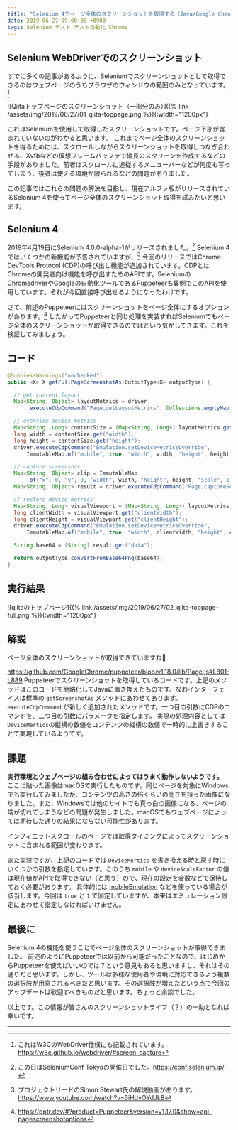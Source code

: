 ```yaml
---
title: "Selenium 4でページ全体のスクリーンショットを取得する（Java/Google Chrome）"
date: 2019-06-27 09:00:00 +0900
tags: Selenium テスト テスト自動化 Chrome
---
```


## Selenium WebDriverでのスクリーンショット

すでに多くの記事があるように、Seleniumでスクリーンショットとして取得できるのはウェブページのうちブラウザのウィンドウの範囲のみとなっています。[^1]

![Qiitaトップページのスクリーンショット（一部分のみ）]({% link /assets/img/2019/06/27/01_qiita-toppage.png %}){:width="1200px"}

これはSeleniumを使用して取得したスクリーンショットです。ページ下部が含まれていないのがわかると思います。
これまでページ全体のスクリーンショットを得るためには、スクロールしながらスクリーンショットを取得しつなぎ合わせる、Xvfbなどの仮想フレームバッファで縦長のスクリーンを作成するなどの手段がありました。前者はスクロールに追従するメニューバーなどが何度も写ってしまう、後者は使える環境が限られるなどの問題がありました。

この記事ではこれらの問題の解決を目指し、現在アルファ版がリリースされているSelenium 4を使ってページ全体のスクリーンショット取得を試みたいと思います。

## Selenium 4

2019年4月19日にSelenium 4.0.0-alpha-1がリリースされました。[^2] Selenium 4ではいくつかの新機能が予告されていますが、[^3] 今回のリリースではChrome DevTools Protocol (CDP)の呼び出し機能が追加されています。CDPとはChromeの開発者向け機能を呼び出すためのAPIです。SeleniumのChromedriverやGoogleの自動化ツールである[Puppeteer](https://pptr.dev/)も裏側でこのAPIを使用しています。それが今回直接呼び出せるようになったわけです。

さて、前述のPuppeteerにはスクリーンショットをページ全体にするオプションがあります。[^4] したがってPuppeteerと同じ処理を実装すればSeleniumでもページ全体のスクリーンショットが取得できるのではという気がしてきます。これを検証してみましょう。

## コード

```java
@SuppressWarnings("unchecked")
public <X> X getFullPageScreenshotAs(OutputType<X> outputType) {

  // get current layout
  Map<String, Object> layoutMetrics = driver
      .executeCdpCommand("Page.getLayoutMetrics", Collections.emptyMap());

  // override device metrics
  Map<String, Long> contentSize = (Map<String, Long>) layoutMetrics.get("contentSize");
  long width = contentSize.get("width");
  long height = contentSize.get("height");
  driver.executeCdpCommand("Emulation.setDeviceMetricsOverride",
      ImmutableMap.of("mobile", true, "width", width, "height", height, "deviceScaleFactor", 1));

  // capture screenshot
  Map<String, Object> clip = ImmutableMap
      .of("x", 0, "y", 0, "width", width, "height", height, "scale", 1);
  Map<String, Object> result = driver.executeCdpCommand("Page.captureScreenshot", ImmutableMap.of("clip", clip));

  // restore device metrics
  Map<String, Long> visualViewport = (Map<String, Long>) layoutMetrics.get("layoutViewport");
  long clientWidth = visualViewport.get("clientWidth");
  long clientHeight = visualViewport.get("clientHeight");
  driver.executeCdpCommand("Emulation.setDeviceMetricsOverride",
      ImmutableMap.of("mobile", true, "width", clientWidth, "height", clientHeight, "deviceScaleFactor", 1));

  String base64 = (String) result.get("data");

  return outputType.convertFromBase64Png(base64);
}
```
## 実行結果

![qiitaのトップページ]({% link /assets/img/2019/06/27/02_qiita-toppage-full.png %}){:width="1200px"}

## 解説

ページ全体のスクリーンショットが取得できていますね🎉

<https://github.com/GoogleChrome/puppeteer/blob/v1.18.0/lib/Page.js#L801-L889>
Puppeteerでスクリーンショットを取得しているコードです。上記のメソッドはこのコードを簡略化してJavaに置き換えたものです。なおインターフェイスは標準の `getScreenshotAs` メソッドにあわせてあります。
`executeCdpCommand` が新しく追加されたメソッドです。一つ目の引数にCDPのコマンドを、二つ目の引数にパラメータを指定します。
実際の処理内容としては`DeviceMertics`の縦横の数値をコンテンツの縦横の数値で一時的に上書きすることで実現しているようです。

## 課題

**実行環境とウェブページの組み合わせによってはうまく動作しないようです。**
ここに貼った画像はmacOSで実行したものです。同じページを対象にWindowsでも実行してみましたが、コンテンツの高さの倍くらいの高さを持った画像になりました。また、Windowsでは他のサイトでも真っ白の画像になる、ページの端が切れてしまうなどの問題が発生しました。macOSでもウェブページによっては期待した通りの結果にならない可能性があります。

インフィニットスクロールのページでは取得タイミングによってスクリーンショットに含まれる範囲が変わります。

また実装ですが、上記のコードでは `DeviceMertics` を書き換える時と戻す時にいくつかの引数を指定しています。このうち `mobile` や `deviceScaleFactor` の値は現在値がAPIで取得できない（と思う）ので、現在の設定を変数などで保持しておく必要があります。
具体的には [mobileEmulation](http://chromedriver.chromium.org/mobile-emulation) などを使っている場合が該当します。今回は `true` と `1` で固定していますが、本来はエミュレーション設定にあわせて指定しなければいけません。

## 最後に

Selenium 4の機能を使うことでページ全体のスクリーンショットが取得できました。
前述のようにPuppeteerでは以前から可能だったことなので、はじめからPuppeteerを使えばいいのでは？という意見もあると思いますし、それはその通りだと思います。しかし、ツールは多様な使用者や環境に対応できるよう複数の選択肢が用意されるべきだと思います。その選択肢が増えたという点で今回のアップデートは歓迎すべきものだと思います。ちょっと余談でした。

以上です。この情報が皆さんのスクリーンショットライフ（？）の一助となれば幸いです。

---

[^1]: これはW3CのWebDriver仕様にも記載されています。<https://w3c.github.io/webdriver/#screen-capture>
[^2]: この日はSeleniumConf Tokyoの開催日でした。<https://conf.selenium.jp/>
[^3]: プロジェクトリードのSimon Stewart氏の解説動画があります。<https://www.youtube.com/watch?v=6iHdvOYdJk8>
[^4]: <https://pptr.dev/#?product=Puppeteer&version=v1.17.0&show=api-pagescreenshotoptions>